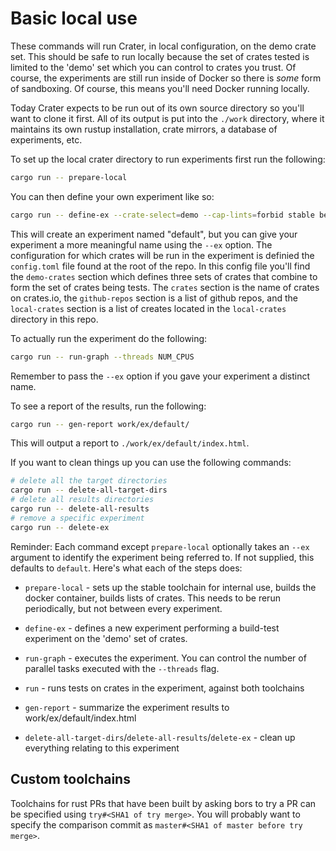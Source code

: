 # Basic local use

These commands will run Crater, in local configuration, on the demo
crate set. This should be safe to run locally because the set of crates
tested is limited to the 'demo' set which you can control to crates you 
trust. Of course, the experiments are still run inside of Docker so there 
is _some_ form of sandboxing. Of course, this means you'll need Docker
running locally.

Today Crater expects to be run out of its own source directory so you'll
want to clone it first. All of its output is put into the `./work` directory, 
where it maintains its own rustup installation, crate mirrors, a database
of experiments, etc.

To set up the local crater directory to run experiments first run the following:
```bash
cargo run -- prepare-local
```

You can then define your own experiment like so:
```bash
cargo run -- define-ex --crate-select=demo --cap-lints=forbid stable beta
```

This will create an experiment named "default", but you can give your experiment
a more meaningful name using the `--ex` option. The configuration for which crates
will be run in the experiment is definied the `config.toml` file found at the root
of the repo. In this config file you'll find the `demo-crates` section which defines
three sets of crates that combine to form the set of crates being tests. The `crates`
section is the name of crates on crates.io, the `github-repos` section is a list of
github repos, and the `local-crates` section is a list of creates located in the 
`local-crates` directory in this repo.

To actually run the experiment do the following:
```bash
cargo run -- run-graph --threads NUM_CPUS
```

Remember to pass the `--ex` option if you gave your experiment a distinct name.

To see a report of the results, run the following:

```bash 
cargo run -- gen-report work/ex/default/
```

This will output a report to `./work/ex/default/index.html`.

If you want to clean things up you can use the following commands:
```bash
# delete all the target directories
cargo run -- delete-all-target-dirs
# delete all results directories
cargo run -- delete-all-results
# remove a specific experiment
cargo run -- delete-ex 
```

Reminder: Each command except `prepare-local` optionally takes an `--ex` argument
to identify the experiment being referred to. If not supplied, this
defaults to `default`. Here's what each of the steps does:

* `prepare-local` - sets up the stable toolchain for internal use,
  builds the docker container, builds lists of crates. This needs to
  be rerun periodically, but not between every experiment.

* `define-ex` - defines a new experiment
  performing a build-test experiment on the 'demo' set of crates.

* `run-graph` - executes the experiment. You can control the number of parallel
  tasks executed with the `--threads` flag.

* `run` - runs tests on crates in the experiment, against both
  toolchains

* `gen-report` - summarize the experiment results to
  work/ex/default/index.html

* `delete-all-target-dirs`/`delete-all-results`/`delete-ex` - clean up
  everything relating to this experiment

## Custom toolchains

Toolchains for rust PRs that have been built by asking bors to try a PR can
be specified using `try#<SHA1 of try merge>`. You will probably want to specify
the comparison commit as `master#<SHA1 of master before try merge>`.
